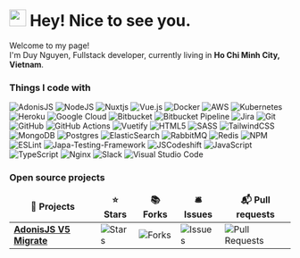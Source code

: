 # <img src="https://emojis.slackmojis.com/emojis/images/1531849430/4246/blob-sunglasses.gif?1531849430" width="30"/> Hey! Nice to see you.



Welcome to my page! </br> I'm Duy Nguyen, Fullstack developer, currently living in <b>Ho Chi Minh City, Vietnam</b>.

### Things I code with

![AdonisJS](https://img.shields.io/badge/AdonisJS-220052.svg?style=flat-square&logo=adonisjs&logoColor=white)
![NodeJS](https://img.shields.io/badge/Node.js-6DA55F?style=flat-square&logo=node.js&logoColor=white)
![Nuxtjs](https://img.shields.io/badge/Nuxt-002E3B?style=flat-square&logo=nuxtdotjs&logoColor=#00DC82)
![Vue.js](https://img.shields.io/badge/Vue.js-%2335495e.svg?style=flat-square&logo=vuedotjs&logoColor=%234FC08D)
![Docker](https://img.shields.io/badge/Docker-%230db7ed.svg?style=flat-square&logo=docker&logoColor=white)
![AWS](https://img.shields.io/badge/AWS-%23FF9900.svg?style=flat-square&logo=amazon-aws&logoColor=white)
![Kubernetes](https://img.shields.io/badge/Kubernetes-%23326ce5.svg?style=flat-square&logo=kubernetes&logoColor=white)
![Heroku](https://img.shields.io/badge/Heroku-%23430098.svg?style=flat-square&logo=heroku&logoColor=white)
![Google Cloud](https://img.shields.io/badge/Google%20Cloud%20Platform-%234285F4.svg?style=flat-square&logo=google-cloud&logoColor=white)
![Bitbucket](https://img.shields.io/badge/Bitbucket-%230047B3.svg?style=flat-square&logo=bitbucket&logoColor=white)
![Bitbucket Pipeline](https://img.shields.io/badge/Bitbucket%20Pipeline-%230047B3.svg?style=flat-square&logo=bitbucket&logoColor=white)
![Jira](https://img.shields.io/badge/Jira-%230A0FFF.svg?style=flat-square&logo=jira&logoColor=white)
![Git](https://img.shields.io/badge/Git-%23F05033.svg?style=flat-square&logo=git&logoColor=white)
![GitHub](https://img.shields.io/badge/Github-%23121011.svg?style=flat-square&logo=github&logoColor=white)
![GitHub Actions](https://img.shields.io/badge/Github%20Actions-%232671E5.svg?style=flat-square&logo=githubactions&logoColor=white)
![Vuetify](https://img.shields.io/badge/Vuetify-1867C0?style=flat-square&logo=vuetify&logoColor=AEDDFF)
![HTML5](https://img.shields.io/badge/HTML5-%23E34F26.svg?style=flat-square&logo=html5&logoColor=white)
![SASS](https://img.shields.io/badge/Sass-hotpink.svg?style=flat-square&logo=SASS&logoColor=white)
![TailwindCSS](https://img.shields.io/badge/Tailwind%20CSS-%2338B2AC.svg?flat-square&logo=tailwind-css&logoColor=white)
![MongoDB](https://img.shields.io/badge/MongoDB-%234ea94b.svg?style=flat-square&logo=mongodb&logoColor=white)
![Postgres](https://img.shields.io/badge/Postgres-%23316192.svg?style=flat-square&logo=postgresql&logoColor=white)
![ElasticSearch](https://img.shields.io/badge/-ElasticSearch-005571?style=flat-square&logo=elasticsearch)
![RabbitMQ](https://img.shields.io/badge/RabbitMQ-FF6600?style=flat-square&logo=rabbitmq&logoColor=white)
![Redis](https://img.shields.io/badge/Redis-%23DD0031.svg?style=flat-square&logo=redis&logoColor=white)
![NPM](https://img.shields.io/badge/NPM-%23000000.svg?style=flat-square&logo=npm&logoColor=white)
![ESLint](https://img.shields.io/badge/ESLint-4B3263?style=flat-square&logo=eslint&logoColor=white)
![Japa-Testing-Framework](https://img.shields.io/badge/-Japa%20Testing%20Framework-%23E95C6C?style=flat-square&logo=testing-library&logoColor=white)
![JSCodeshift](https://img.shields.io/badge/JSCodeshift-%23323330.svg?style=flat-square&logo=javascript&logoColor=%23F7DF1E)
![JavaScript](https://img.shields.io/badge/JavaScript-%23323330.svg?style=flat-square&logo=javascript&logoColor=%23F7DF1E)
![TypeScript](https://img.shields.io/badge/TypeScript-%23007ACC.svg?style=flat-square&logo=typescript&logoColor=white)
![Nginx](https://img.shields.io/badge/Nginx-%23009639.svg?style=flat-square&logo=nginx&logoColor=white)
![Slack](https://img.shields.io/badge/Slack-4A154B?style=flat-square&logo=slack&logoColor=white)
![Visual Studio Code](https://img.shields.io/badge/Visual%20Studio%20Code-0078d7.svg?style=flat-square&logo=visual-studio-code&logoColor=white)

### Open source projects

<table>
  <thead align="center">
    <tr border: none;>
      <td><b>🎁 Projects</b></td>
      <td><b>⭐ Stars</b></td>
      <td><b>📚 Forks</b></td>
      <td><b>🛎 Issues</b></td>
      <td><b>📬 Pull requests</b></td>
    </tr>
  </thead>
  <tbody>
    <tr>
      <td><a href="https://github.com/noname1908/adonis-v5-migrate"><b>AdonisJS V5 Migrate</b></a></td>
      <td><img alt="Stars" src="https://img.shields.io/github/stars/noname1908/adonis-v5-migrate?style=flat-square&labelColor=343b41"/></td>
      <td><img alt="Forks" src="https://img.shields.io/github/forks/noname1908/adonis-v5-migrate?style=flat-square&labelColor=343b41"/></td>
      <td><img alt="Issues" src="https://img.shields.io/github/issues/noname1908/adonis-v5-migrate?style=flat-square&labelColor=343b41"/></td>
      <td><img alt="Pull Requests" src="https://img.shields.io/github/issues-pr/noname1908/adonis-v5-migrate?style=flat-square&labelColor=343b41"/></td>
    </tr>
  </tbody>
</table>

<!---
noname1908/noname1908 is a ✨ special ✨ repository because its `README.md` (this file) appears on your GitHub profile.
You can click the Preview link to take a look at your changes.
--->
